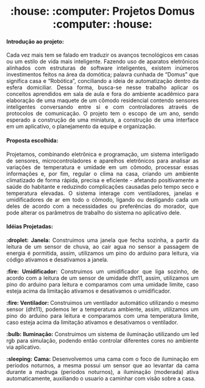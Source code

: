 <h1 align = "center"> :house: :computer: Projetos Domus :computer: :house: </h1>

<h4> Introdução ao projeto: </h4>
<p align  = "justify"> Cada vez mais tem se falado em traduzir os avanços tecnológicos em casas ou um 
estilo de vida mais inteligente. Fazendo uso de aparatos eletrônicos alinhados com 
estruturas de software inteligentes, existem inúmeros investimentos feitos na área da 
domótica; palavra cunhada de “Domus” que significa casa e “Robótica”, conciliando a 
ideia de automatização dentro da esfera domiciliar. Dessa forma, busca-se nesse 
trabalho aplicar os conceitos aprendidos em sala de aula e fora do ambiente 
acadêmico para elaboração de uma maquete de um cômodo residencial contendo 
sensores inteligentes conversando entre si e com controladores através de protocolos 
de comunicação. O projeto tem o escopo de um ano, sendo esperado a construção 
de uma miniatura, a construção de uma interface em um aplicativo, o planejamento 
da equipe e organização. </p>

<h4> Proposta escolhida: </h4>
<p align  = "justify"> Projetamos, combinando eletrônica e programação, um sistema interligado de 
sensores, microcontroladores e aparelhos eletrônicos para analisar as variações de 
temperatura e umidade em um cômodo, processar essas informações e, por fim, 
regular o clima na casa, criando um ambiente climatizado de forma rápida, precisa e 
eficiente - afetando positivamente a saúde do habitante e reduzindo complicações 
causadas pelo tempo seco e temperatura elevadas. 
O sistema interage com ventiladores, janelas e umidificadores de ar em todo o 
cômodo, ligando ou desligando cada um deles de acordo com a necessidades ou 
preferências do morador, que pode alterar os parâmetros de trabalho do sistema no 
aplicativo dele. </p>

<h4> Idéias Projetadas: </h4>
<p align  = "justify"> <b>:droplet: Janela: </b>Construimos uma janela que fecha sozinha, a partir da leitura de um sensor de chuva, ao cair agua no sensor a passagem de energia é pormitida, assim, utilizamos um pino do arduino para leitura, via código ativamos e desativamos a janela. </p>

<p align  = "justify"> <b>:fire: Umidificador: </b>Construimos um umidificador que liga sozinho, de acordo com a leitura de um sensor de umidade dht11, assim, utilizamos um pino do arduino para leitura e comparamos com uma umidade limite, caso esteja acima da limitação ativamos e desativamos o umidificador. </p>

<p align  = "justify"> <b>:fire: Ventilador: </b>Construimos um ventilador automático utilizando o mesmo sensor (dht11), podemos ler a temperatura ambiente, assim, utilizamos um pino do arduino para leitura e comparamos com uma temperatura limite, caso esteja acima da limitação ativamos e desativamos o ventilador. </p>

<p align  = "justify"> <b>:bulb: Iluminação: </b>Construimos um sistema de iluminação utilizando um led rgb para simulação, podendo então controlar diferentes cores no ambiente via aplicativo. </p>

<p align  = "justify"> <b>:sleeping: Cama: </b>Desenvolvemos uma cama com o foco de iluminação em periodos noturnos, a mesma possui um sensor que ao levantar da cama durante a madruga (periodos noturnos), a iluminação (moderada) ativa automaticamente, auxiliando o usuario a caminhar com visão sobre a casa. </p>


